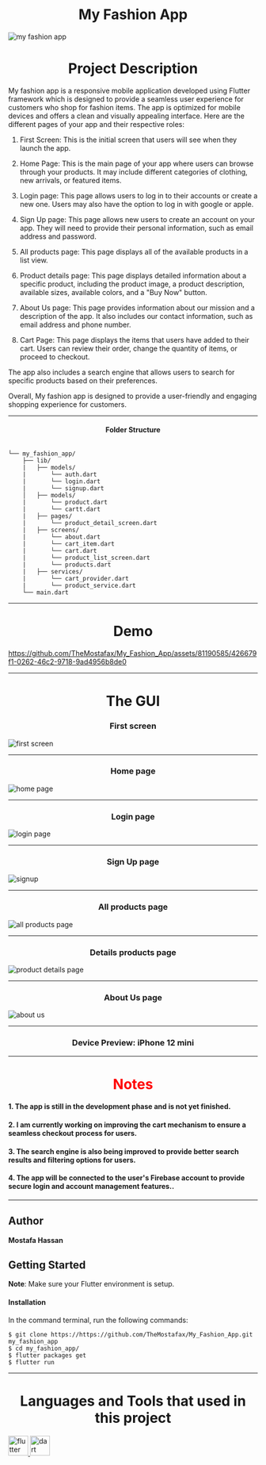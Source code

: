 <h1 align="center">My Fashion App</h1>
<p align="center">
  
  ![my fashion app](https://github.com/TheMostafax/My_Fashion_App/assets/81190585/ec160df3-df4a-454c-a8ef-04d44238aa40)

</p>


<h1 align="center">Project Description </h1>

My fashion app is a responsive mobile application developed using Flutter framework which is designed to provide a seamless user experience for customers who shop for fashion items.  The app is optimized for mobile devices and offers a clean and visually appealing interface. Here are the different pages of your app and their respective roles:

1.  First Screen: This is the initial screen that users will see when they launch the app.

2.  Home Page: This is the main page of your app where users can browse through your products. It may include different categories of clothing, new arrivals, or featured items.

3.  Login page: This page allows users to log in to their accounts or create a new one. Users may also have the option to log in with google or apple.

4.  Sign Up page: This page allows new users to create an account on your app. They will need to provide their personal information, such as email address and password.

5.  All products page: This page displays all of the available products in a list view.

6.  Product details page: This page displays detailed information about a specific product, including the product image, a product description, available sizes, available colors, and a "Buy Now" button.

7.  About Us page: This page provides information about our mission and a description of the app. It also includes our contact information, such as email address and phone number.

8.  Cart Page: This page displays the items that users have added to their cart. Users can review their order, change the quantity of items, or proceed to checkout.

The app also includes a search engine that allows users to search for specific products based on their preferences.

Overall, My fashion app is designed to provide a user-friendly and engaging shopping experience for customers.

<hr>

<h4 align="center">Folder Structure</h4>

```

└── my_fashion_app/
    ├── lib/
    |   ├── models/
    |       └── auth.dart
    |       └── login.dart
    |       └── signup.dart
    │   ├── models/
    |       └── product.dart
    |       └── cartt.dart
    |   ├── pages/
    |       └── product_detail_screen.dart
    |   ├── screens/
    |       └── about.dart
    |       └── cart_item.dart
    |       └── cart.dart
    |       └── product_list_screen.dart
    |       └── products.dart
    |   ├── services/
    |       └── cart_provider.dart
    |       └── product_service.dart
    └── main.dart

```

<hr>

<h1 align="center">Demo</h1>




https://github.com/TheMostafax/My_Fashion_App/assets/81190585/426679f1-0262-46c2-9718-9ad4956b8de0





<hr>


<h1 align="center">The GUI</h1>


<h3 align="center">First screen</h3>


![first screen](https://github.com/TheMostafax/My_Fashion_App/assets/81190585/16ed0799-72ed-4936-9a2a-13f41102ba91)



<hr>

<h3 align="center">Home page</h3>


![home page](https://github.com/TheMostafax/My_Fashion_App/assets/81190585/ace4ab44-9d82-4cce-b8e9-a451ff61bf51)



<hr>

<h3 align="center">Login page</h3>


![login page](https://github.com/TheMostafax/My_Fashion_App/assets/81190585/90eddb6a-fec1-4253-98ef-59abc8b9750d)



<hr>

<h3 align="center">Sign Up page</h3>

![signup](https://github.com/TheMostafax/My_Fashion_App/assets/81190585/7d4deed0-c72b-4ad3-9792-b8249bd8c4ce)



<hr>


<h3 align="center">All products page</h3>


![all products page](https://github.com/TheMostafax/My_Fashion_App/assets/81190585/3233af47-b88c-411f-abb3-b706b6bf8e19)


<hr>

<h3 align="center">Details products page</h3>


![product details page](https://github.com/TheMostafax/My_Fashion_App/assets/81190585/1af2aa45-ce49-419c-b8bf-9b72d34c01b4)


<hr>

<h3 align="center">About Us page</h3>


![about us](https://github.com/TheMostafax/My_Fashion_App/assets/81190585/d0ec30b1-7b67-4098-ac53-a5f45b79e0f1)


<hr>

<h3 align="center">Device Preview: iPhone 12 mini </h3>


<hr>


<h1 align="center" style="color:red;">Notes</h1>
<h4 align="left">1. The app is still in the development phase and is not yet finished.</h4>
<h4 align="left">2. I am currently working on improving the cart mechanism to ensure a seamless checkout process for users.</h4>
<h4 align="left">3. The search engine is also being improved to provide better search results and filtering options for users.</h4>
<h4 align="left">4. The app will be connected to the user's Firebase account to provide secure login and account management features..</h4>

<hr>

## Author
**Mostafa Hassan**

## Getting Started

**Note**: Make sure your Flutter environment is setup.
#### Installation

In the command terminal, run the following commands:

    $ git clone https://https://github.com/TheMostafax/My_Fashion_App.git my_fashion_app
    $ cd my_fashion_app/
    $ flutter packages get
    $ flutter run
    
<hr>
<h1 align="center">Languages and Tools that used in this project</h1>
<a href="https://flutter.dev" target="_blank" rel="noreferrer"> <img src="https://www.vectorlogo.zone/logos/flutterio/flutterio-icon.svg" alt="flutter" width="40" height="40"/> </a><a href="https://dart.dev" target="_blank" rel="noreferrer"> <img src="https://www.vectorlogo.zone/logos/dartlang/dartlang-icon.svg" alt="dart" width="40" height="40"/> </a>

